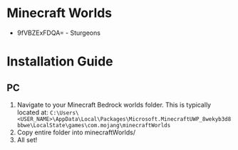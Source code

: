 # Minecraft Worlds
  * 9fVBZExFDQA= - Sturgeons

# Installation Guide
## PC
1. Navigate to your Minecraft Bedrock worlds folder. This is typically located at:
``C:\Users\<USER_NAME>\AppData\Local\Packages\Microsoft.MinecraftUWP_8wekyb3d8bbwe\LocalState\games\com.mojang\minecraftWorlds``
2. Copy entire folder into minecraftWorlds/
3. All set!
